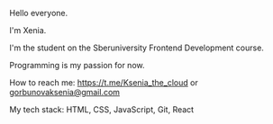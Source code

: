   Hello everyone. 
  
  I'm Xenia. 
  
  I'm the student on the Sberuniversity Frontend 
    Development course.
    
  Programming is my passion for now.
  
  How to reach me: https://t.me/Ksenia_the_cloud 
    or gorbunovaksenia@gmail.com
    
  My tech stack: HTML, CSS, JavaScript, Git, React



